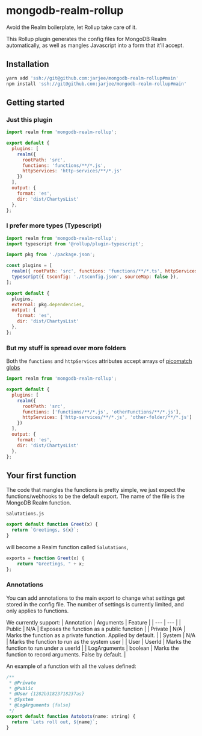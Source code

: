 # mongodb-realm-rollup
Avoid the Realm boilerplate, let Rollup take care of it.

This Rollup plugin generates the config files for MongoDB Realm automatically, as well as mangles Javascript into a form that it'll accept.

## Installation
```bash
yarn add 'ssh://git@github.com:jarjee/mongodb-realm-rollup#main'
npm install 'ssh://git@github.com:jarjee/mongodb-realm-rollup#main'
```

## Getting started

### Just this plugin

```js
import realm from 'mongodb-realm-rollup';

export default {
  plugins: [
    realm({
      rootPath: 'src',
      functions: 'functions/**/*.js',
      httpServices: 'http-services/**/*.js'
    })
  ],
  output: {
    format: 'es',
    dir: 'dist/ChartysList'
  },
};

```

### I prefer more types (Typescript)
```js
import realm from 'mongodb-realm-rollup';
import typescript from '@rollup/plugin-typescript';

import pkg from './package.json';

const plugins = [
  realm({ rootPath: 'src', functions: 'functions/**/*.ts', httpServices: 'http-services/**/*.ts' }),
  typescript({ tsconfig: './tsconfig.json', sourceMap: false }),
];

export default {
  plugins,
  external: pkg.dependencies,
  output: {
    format: 'es',
    dir: 'dist/ChartysList'
  },
};
```
### But my stuff is spread over more folders
Both the `functions` and `httpServices` attributes accept arrays of [picomatch globs](https://github.com/micromatch/picomatch)

```js
import realm from 'mongodb-realm-rollup';

export default {
  plugins: [
    realm({
      rootPath: 'src',
      functions: ['functions/**/*.js', 'otherFunctions/**/*.js'],
      httpServices: ['http-services/**/*.js', 'other-folder/**/*.js']
    })
  ],
  output: {
    format: 'es',
    dir: 'dist/ChartysList'
  },
};

```


## Your first function

The code that mangles the functions is pretty simple, we just expect the functions/webhooks to be the default export. The name of the file is the MongoDB Realm function.

`Salutations.js`
```js
export default function Greet(x) {
  return `Greetings, ${x}`;
}
```

will become a Realm function called `Salutations`,
```js
exports = function Greet(x) {
    return "Greetings, " + x;
};
```

### Annotations

You can add annotations to the main export to change what settings get stored in the config file. The number of settings is currently limited, and only applies to functions.

We currently support:
| Annotation | Arguments | Feature |
| --- | --- |
| Public | N/A | Exposes the function as a public function |
| Private | N/A | Marks the function as a private function. Applied by default. |
| System  | N/A | Marks the function to run as the system user |
| User    | UserId | Marks the function to run under a userId |
| LogArguments | boolean | Marks the function to record arguments. False by default. |

An example of a function with all the values defined:
```js
/**
 * @Private
 * @Public
 * @User {1282b31823718237as}
 * @System
 * @LogArguments {false}
 */
export default function Autobots(name: string) {
  return `Lets roll out, ${name}`;
}
```

